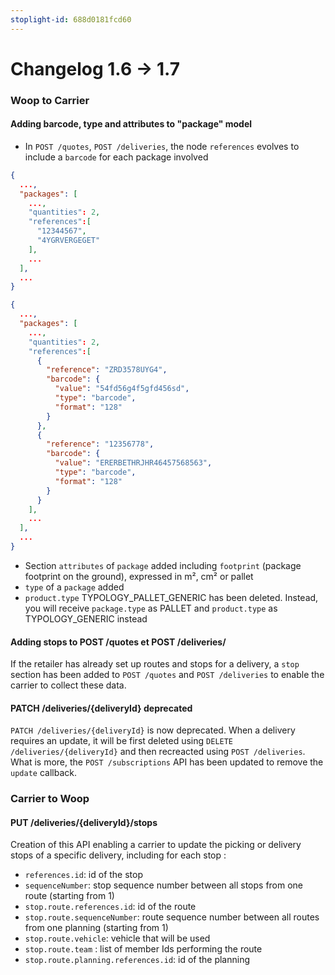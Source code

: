 ```yaml
---
stoplight-id: 688d0181fcd60
---
```


# Changelog 1.6 -> 1.7

### Woop to Carrier

#### Adding barcode, type and attributes to "package" model

- In `POST /quotes`, `POST /deliveries`, the node `references` evolves to include a `barcode` for each package involved

<!--
type: tab
title: 1.6.0
-->

```json
{
  ...,
  "packages": [
    ...,
    "quantities": 2,
    "references":[
      "12344567",
      "4YGRVERGEGET"
    ],
    ...
  ],
  ...
}
```

<!--
type: tab
title: 1.7.0
-->

```json
{
  ...,
  "packages": [
    ...,
    "quantities": 2,
    "references":[
      {
        "reference": "ZRD3578UYG4",
        "barcode": {
          "value": "54fd56g4f5gfd456sd",
          "type": "barcode",
          "format": "128"
        }
      },
      {
        "reference": "12356778",
        "barcode": {
          "value": "ERERBETHRJHR46457568563",
          "type": "barcode",
          "format": "128"
        }
      }
    ],
    ...
  ],
  ...
}
```

<!-- type: tab-end -->
- Section `attributes` of `package` added including `footprint` (package footprint on the ground), expressed in m², cm² or pallet
- `type` of a `package` added
- `product.type` TYPOLOGY_PALLET_GENERIC has been deleted. Instead, you will receive `package.type` as PALLET and `product.type` as TYPOLOGY_GENERIC instead

#### Adding stops to POST /quotes et POST /deliveries/
If the retailer has already set up routes and stops for a delivery, a `stop` section has been added to `POST /quotes` and `POST /deliveries` to enable the carrier to collect these data.


#### PATCH /deliveries/{deliveryId} deprecated
`PATCH /deliveries/{deliveryId}` is now deprecated. When a delivery requires an update, it will be first deleted using `DELETE /deliveries/{deliveryId}` and then recreacted using `POST /deliveries`.
What is more, the `POST /subscriptions` API has been updated to remove the `update` callback.


### Carrier to Woop
#### PUT /deliveries/{deliveryId}/stops

Creation of this API enabling a carrier to update the picking or delivery stops of a specific delivery, including for each stop :

- `references.id`: id of the stop
- `sequenceNumber`: stop sequence number between all stops from one route (starting from 1)
- `stop.route.references.id`: id of the route
- `stop.route.sequenceNumber`: route sequence number between all routes from one planning (starting from 1)
- `stop.route.vehicle`: vehicle that will be used
- `stop.route.team` : list of member Ids performing the route
- `stop.route.planning.references.id`: id of the planning
